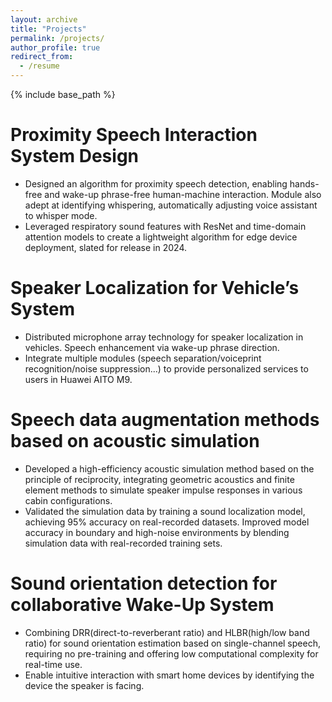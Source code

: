 ```yaml
---
layout: archive
title: "Projects"
permalink: /projects/
author_profile: true
redirect_from:
  - /resume
---
```


{% include base_path %}

Proximity Speech Interaction System Design
======
* Designed an algorithm for proximity speech detection, enabling hands-free and wake-up phrase-free human-machine interaction. Module also adept at identifying whispering, automatically adjusting voice assistant to whisper mode.
* Leveraged respiratory sound features with ResNet and time-domain attention models to create a lightweight algorithm for edge device deployment, slated for release in 2024.

Speaker Localization for Vehicle’s System
======
* Distributed microphone array technology for speaker localization in vehicles. Speech enhancement via wake-up phrase direction.
* Integrate multiple modules (speech separation/voiceprint recognition/noise suppression...) to provide personalized services to users in Huawei AITO M9.

 
Speech data augmentation methods based on acoustic simulation
======
* Developed a high-efficiency acoustic simulation method based on the principle of reciprocity, integrating geometric acoustics and finite element methods to simulate speaker impulse responses in various cabin configurations.
* Validated the simulation data by training a sound localization model, achieving 95$\%$ accuracy on real-recorded datasets. Improved model accuracy in boundary and high-noise environments by blending simulation data with real-recorded training sets.

Sound orientation detection for collaborative Wake-Up System
======
* Combining DRR(direct-to-reverberant ratio) and HLBR(high/low band ratio) for sound orientation estimation based on single-channel speech, requiring no pre-training and offering low computational complexity for real-time use.
* Enable intuitive interaction with smart home devices by identifying the device the speaker is facing.
